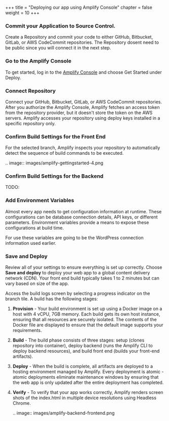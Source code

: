 +++
title = "Deploying our app using Amplify Console"
chapter = false
weight = 10
+++

### Commit your Application to Source Control.
Create a Repository and commit your code to either GitHub, Bitbucket, GitLab, or AWS CodeCommit repositories. The Repository dosent need to be public since you will connect it in the next step.

### Go to the Amplify Console 
To get started, log in to the [Amplify Console](https://eu-west-1.console.aws.amazon.com/amplify/) and choose Get Started under Deploy.

### Connect Repository
Connect your GitHub, Bitbucket, GitLab, or AWS CodeCommit repositories. After you authorize the Amplify Console, Amplify fetches an access token from the repository provider, but it doesn't store the token on the AWS servers. Amplify accesses your repository using deploy keys installed in a specific repository only.

 ### Confirm Build Settings for the Front End

For the selected branch, Amplify inspects your repository to automatically detect the sequence of build commands to be executed. 

.. image:: images/amplify-gettingstarted-4.png

### Confirm Build Settings for the Backend

TODO: 

### Add Environment Variables

Almost every app needs to get configuration information at runtime. These configurations can be database connection details, API keys, or different parameters. Environment variables provide a means to expose these configurations at build time.

For use these variables are going to be the WordPress connection information used earlier.


### Save and Deploy

Review all of your settings to ensure everything is set up correctly. Choose **Save and deploy** to deploy your web app to a global content delivery network (CDN). Your front end build typically takes 1 to 2 minutes but can vary based on size of the app. 

Access the build logs screen by selecting a progress indicator on the branch tile. A build has the following stages:

1. **Provision** - Your build environment is set up using a Docker image on a host with 4 vCPU, 7GB memory. Each build gets its own host instance, ensuring that all resources are securely isolated. The contents of the Docker file are displayed to ensure that the default image supports your requirements.

2. **Build** - The build phase consists of three stages: setup (clones repository into container), deploy backend (runs the Amplify CLI to deploy backend resources), and build front end (builds your front-end artifacts). 

3. **Deploy** - When the build is complete, all artifacts are deployed to a hosting environment managed by Amplify. Every deployment is atomic - atomic deployments eliminate maintenance windows by ensuring that the web app is only updated after the entire deployment has completed.

4. **Verify** - To verify that your app works correctly, Amplify renders screen shots of the index.html in multiple device resolutions using Headless Chrome.

   .. image:: images/amplify-backend-frontend.png



